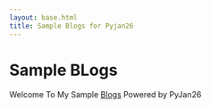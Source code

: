 ```yaml
---
layout: base.html
title: Sample Blogs for Pyjan26
---
```


# Sample BLogs

Welcome To My Sample [Blogs](http://localhost:8080/posts/) Powered by PyJan26